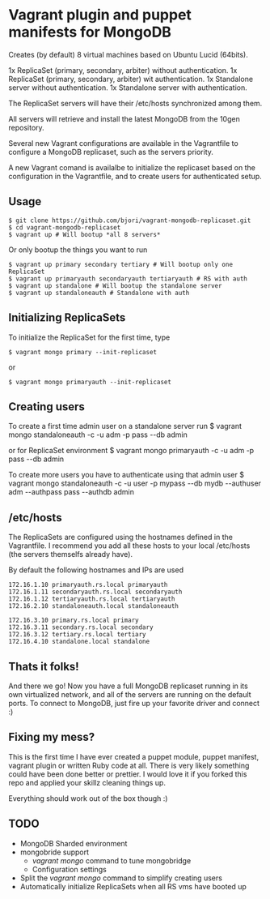 Vagrant plugin and puppet manifests for MongoDB
===============================================

Creates (by default) 8 virtual machines based on Ubuntu Lucid (64bits).

1x ReplicaSet (primary, secondary, arbiter) without authentication.
1x ReplicaSet (primary, secondary, arbiter) wit authentication.
1x Standalone server without authentication.
1x Standalone server with authentication.

The ReplicaSet servers will have their /etc/hosts synchronized among them.

All servers will retrieve and install the latest MongoDB from the 10gen repository.

Several new Vagrant configurations are available in the Vagrantfile
to configure a MongoDB replicaset, such as the servers priority.

A new Vagrant comand is availalbe to initialize the replicaset based on
the configuration in the Vagrantfile, and to create users for authenticated setup.


Usage
-----
    $ git clone https://github.com/bjori/vagrant-mongodb-replicaset.git
    $ cd vagrant-mongodb-replicaset
    $ vagrant up # Will bootup *all 8 servers*

Or only bootup the things you want to run

    $ vagrant up primary secondary tertiary # Will bootup only one ReplicaSet
    $ vagrant up primaryauth secondaryauth tertiaryauth # RS with auth
    $ vagrant up standalone # Will bootup the standalone server
    $ vagrant up standaloneauth # Standalone with auth

Initializing ReplicaSets
------------------------
To initialize the ReplicaSet for the first time, type

    $ vagrant mongo primary --init-replicaset

or

    $ vagrant mongo primaryauth --init-replicaset

Creating users
--------------

To create a first time admin user on a standalone server run
    $ vagrant mongo standaloneauth -c -u adm -p pass --db admin

or for ReplicaSet environment
    $ vagrant mongo primaryauth -c -u adm -p pass --db admin

To create more users you have to authenticate using that admin user
    $ vagrant mongo standaloneauth -c -u user -p mypass --db mydb --authuser adm --authpass pass --authdb admin


/etc/hosts
----------

The ReplicaSets are configured using the hostnames defined in the Vagrantfile.
I recommend you add all these hosts to your local /etc/hosts (the servers themselfs already have).

By default the following hostnames and IPs are used

    172.16.1.10 primaryauth.rs.local primaryauth
    172.16.1.11 secondaryauth.rs.local secondaryauth
    172.16.1.12 tertiaryauth.rs.local tertiaryauth
    172.16.2.10 standaloneauth.local standaloneauth

    172.16.3.10 primary.rs.local primary
    172.16.3.11 secondary.rs.local secondary
    172.16.3.12 tertiary.rs.local tertiary
    172.16.4.10 standalone.local standalone


Thats it folks!
---------------
And there we go!
Now you have a full MongoDB replicaset running in its own virtualized network,
and all of the servers are running on the default ports.
To connect to MongoDB, just fire up your favorite driver and connect :)


Fixing my mess?
---------------
This is the first time I have ever created a puppet module, puppet manifest, vagrant plugin
or written Ruby code at all.
There is very likely something could have been done better or prettier.
I would love it if you forked this repo and applied your skillz cleaning things up.

Everything should work out of the box though :)

TODO
----
* MongoDB Sharded environment
* mongobride support
  * _vagrant mongo_ command to tune mongobridge
  * Configuration settings
* Split the _vagrant mongo_ command to simplify creating users
* Automatically initialize ReplicaSets when all RS vms have booted up


